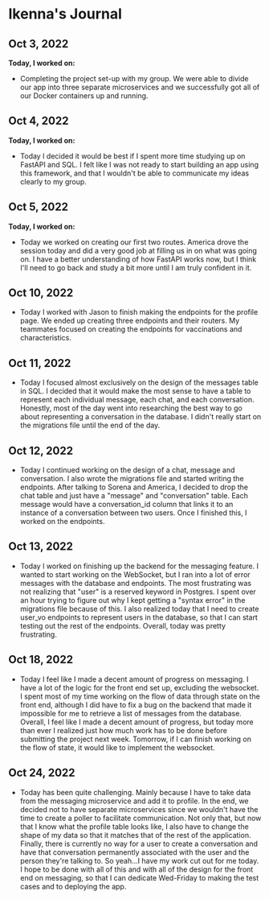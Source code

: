 # Ikenna's Journal

## Oct 3, 2022

**Today, I worked on:**
* Completing the project set-up with my group. We were able to divide our app into three separate microservices and we successfully got all of our Docker containers up and running.

## Oct 4, 2022

**Today, I worked on:**
* Today I decided it would be best if I spent more time studying up on FastAPI and SQL. I felt like I was not ready to start building an app using this framework, and that I wouldn't be able to communicate my ideas clearly to my group.

## Oct 5, 2022

**Today, I worked on:**
* Today we worked on creating our first two routes. America drove the session today and did a very good job at filling us in on what was going on. I have a better understanding of how FastAPI works now, but I think I'll need to go back and study a bit more until I am truly confident in it.

## Oct 10, 2022
* Today I worked with Jason to finish making the endpoints for the profile page. We ended up creating three endpoints and their routers. My teammates focused on creating the endpoints for vaccinations and characteristics.
## Oct 11, 2022
* Today I focused almost exclusively on the design of the messages table in SQL. I decided that it would make the most sense to have a table to represent each individual message, each chat, and each conversation. Honestly, most of the day went into researching the best way to go about representing a conversation in the database. I didn't really start on the migrations file until the end of the day.
## Oct 12, 2022

* Today I continued working on the design of a chat, message and conversation. I also wrote the migrations file and started writing the endpoints. After talking to Sorena and America, I decided to drop the chat table and just have a "message" and "conversation" table. Each message would have a conversation_id column that links it to an instance of a conversation between two users. Once I finished this, I worked on the endpoints.
## Oct 13, 2022

* Today I worked on finishing up the backend for the messaging feature. I wanted to start working on the WebSocket, but I ran into a lot of error messages with the database and endpoints. The most frustrating was not realizing that "user" is a reserved keyword in Postgres. I spent over an hour trying to figure out why I kept getting a "syntax error" in the migrations file because of this. I also realized today that I need to create user_vo endpoints to represent users in the database, so that I can start testing out the rest of the endpoints. Overall, today was pretty frustrating.
## Oct 18, 2022

* Today I feel like I made a decent amount of progress on messaging. I have a lot of the logic for the front end set up, excluding the websocket. I spent most of my time working on the flow of data through state on the front end, although I did have to fix a bug on the backend that made it impossible for me to retrieve a list of messages from the database. Overall, I feel like I made a decent amount of progress, but today more than ever I realized just how much work has to be done before submitting the project next week. Tomorrow, if I can finish working on the flow of state, it would like to implement the websocket.

## Oct 24, 2022

* Today has been quite challenging. Mainly because I have to take data from the messaging microservice and add it to profile. In the end, we decided not to have separate microservices since we wouldn't have the time to create a poller to facilitate communication. Not only that, but now that I know what the profile table looks like, I also have to change the shape of my data so that it matches that of the rest of the application. Finally, there is currently no way for a user to create a conversation and have that conversation permanently associated with the user and the person they're talking to. So yeah...I have my work cut out for me today. I hope to be done with all of this and with all of the design for the front end on messaging, so that I can dedicate Wed-Friday to making the test cases and to deploying the app. 